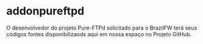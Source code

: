 addonpureftpd
=============

O desenvolvedor do projeto Pure-FTPd solicitado para o BrazilFW terá seus códigos fontes disponibilizaods aqui em nossa espaço no Projeto GitHub.
